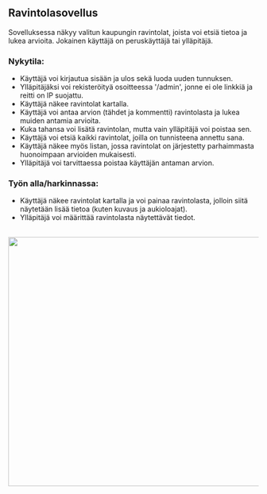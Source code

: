 ## Ravintolasovellus
Sovelluksessa näkyy valitun kaupungin ravintolat, joista voi etsiä tietoa ja lukea arvioita. Jokainen käyttäjä on peruskäyttäjä tai ylläpitäjä.
### Nykytila:
- Käyttäjä voi kirjautua sisään ja ulos sekä luoda uuden tunnuksen.
- Ylläpitäjäksi voi rekisteröityä osoitteessa '/admin', jonne ei ole linkkiä ja reitti on IP suojattu.
- Käyttäjä näkee ravintolat kartalla.
- Käyttäjä voi antaa arvion (tähdet ja kommentti) ravintolasta ja lukea muiden antamia arvioita.
- Kuka tahansa voi lisätä ravintolan, mutta vain ylläpitäjä voi poistaa sen.
- Käyttäjä voi etsiä kaikki ravintolat, joilla on tunnisteena annettu sana.
- Käyttäjä näkee myös listan, jossa ravintolat on järjestetty parhaimmasta huonoimpaan arvioiden mukaisesti.
- Ylläpitäjä voi tarvittaessa poistaa käyttäjän antaman arvion. <br>


### Työn alla/harkinnassa:
- Käyttäjä näkee ravintolat kartalla ja voi painaa ravintolasta, jolloin siitä näytetään lisää tietoa (kuten kuvaus ja aukioloajat).
- Ylläpitäjä voi määrittää ravintolasta näytettävät tiedot.
</br>

<img src="https://github.com/EternalAzure/Ravintolasovellus/blob/main/pictures/etusivu.jpg" width="961" height="502" />
